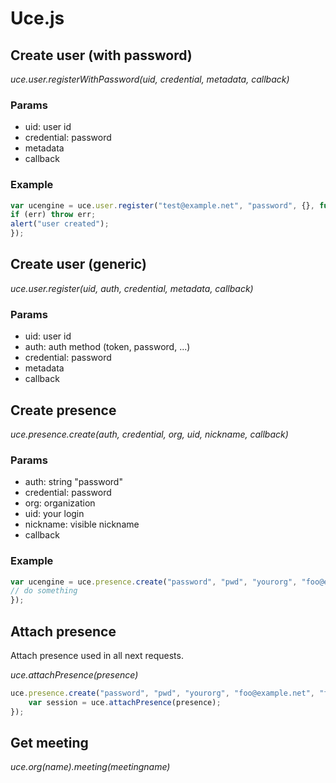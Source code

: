 # Uce.js

## Create user (with password)

*uce.user.registerWithPassword(uid, credential, metadata, callback)*

### Params

* uid: user id
* credential: password
* metadata
* callback

### Example

```javascript
var ucengine = uce.user.register("test@example.net", "password", {}, function(err, result) {
if (err) throw err;
alert("user created");
});
```

## Create user (generic)

*uce.user.register(uid, auth, credential, metadata, callback)*

### Params

* uid: user id
* auth: auth method (token, password, ...)
* credential: password
* metadata
* callback

## Create presence

*uce.presence.create(auth, credential, org, uid, nickname, callback)*

### Params

* auth: string "password"
* credential: password
* org: organization
* uid: your login
* nickname: visible nickname
* callback

### Example

```javascript
var ucengine = uce.presence.create("password", "pwd", "yourorg", "foo@example.net", "foo bar", function(err, result) {
// do something
});
```

## Attach presence

Attach presence used in all next requests.

*uce.attachPresence(presence)*

```javascript
uce.presence.create("password", "pwd", "yourorg", "foo@example.net", "foo bar", function(err, result) {
    var session = uce.attachPresence(presence);
});
```

## Get meeting

*uce.org(name).meeting(meetingname)*
